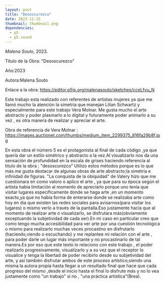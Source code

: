 ```yaml
---
layout: post
title: "Desoscurezco"
date: 2023-11-15
thumbnail: thumbnail.png
dependencies:
  - p5
  - p5.sound
---
```


<div id="div-sketch">
  <script type="text/javascript" src="sketch.js"></script>
</div>

_Malena Souto_, 2023.

Título de la Obra: "Desoscurezco"

Año:2023

Autora:Malena Souto

Enlace a la obra: https://editor.p5js.org/malenasouto/sketches/cceLfvu_N

Este trabajo esta realizado con referentes de artistas mujeres ya que me llamó mucho la atención 
la simetria que manejan Lilian Schwartz y especialmente para este trabajo Vera Molnar.
Me gusta mucho el arte abstracto y poder plasmarlo a lo digital y futuramente poder animarlo a su vez ,
es otra manera de realizar y apreciar el arte.

Obra de referencia de Vera Molnar : https://images.auctionet.com/thumbs/medium_item_2299375_816fa29b8f.jpg

En esta obra el número 5 es el protagonista al final de cada código ,ya que quería dar un estilo simétrico y abstracto  a la vez.Al visualizarlo nos da una sensación
de profundidad en la escala de grises haciendo referencia al titulo de la obra ; "desoscurezco"
Utilizo estos
métodos porque es lo que más me gusta destacar de algunas obras de arte abstracto;la simetría e infinidad 
de figuras.
"La conquista de la obiquidad" de Valery hizo que me cuestionara en como valoro o aplico el arte , 
ya que para su época según el artista habia limitación al momento de apreciarlo porque uno tenía que visitar
lugares específicamente donde se haga arte ,en un momento exacto,ya que no había forma de enterarse donde se realizaba arte como hoy en dia que existen las redes sociales para avisarnos(para visitar los lugares) o mismo verlo a través de la pantalla.Eso justamente hacía 
que al momento de realizar arte o visualizarlo, se disfrutara más(obviamente exceptuando la subjetividad de cada
ser).En mi caso en particular creo que como tengo mucha accesibilidad para ver arte por una cuestión tecnológica o mismo
para realizarlo muchas veces procastino en disfrutarlo (haciendo,viendo o escuchando) y me replantee mi relación 
con el arte , para poder darle un lugar más importante y no procastinarlo de tal manera.Es por eso que este texto lo
 relaciono con este trabajo , el poder realizarlo progresivamente, visualizarlo y a su vez que el receptor 
lo visualice y tenga la libertad de poder recibirlo desde su subjetividad del arte, y así también disfrutar ambos
de este proceso artístico;siendo una misma la autora propia hasta llegar a un resultado final que hace que cada progreso 
del mismo ,desde el inicio hasta el final lo disfrute más y no lo vea justamente como
 "un trabajo" si no , "una práctica artistica"(Brea).


